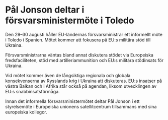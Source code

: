 # Pål Jonson deltar i försvarsministermöte i Toledo

Den 29–30 augusti håller EU-ländernas försvarsministrar ett informellt möte i Toledo i Spanien. Mötet kommer att fokusera på EU:s militära stöd till Ukraina.

Försvarsministrarna väntas bland annat diskutera stödet via Europeiska fredsfaciliteten, stöd med artilleriammunition och EU:s militära stödinsats för Ukraina.

Vid mötet kommer även de långsiktiga regionala och globala konsekvenserna av Rysslands krig i Ukraina att diskuteras. EU:s insatser på västra Balkan och i Afrika står också på agendan, liksom utvecklingen av EU:s snabbinsatsförmåga.

Innan det informella försvarsministermötet deltar Pål Jonson i ett styrelsemöte i Europeiska unionens satellitcentrum tillsammans med sina europeiska kollegor.
